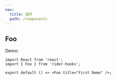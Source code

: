 ```yaml
---
nav:
  title: 组件
  path: /components
---
```


## Foo

Demo:

```tsx
import React from 'react';
import { Foo } from 'rider-hooks';

export default () => <Foo title="First Demo" />;
```
